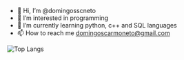 - 👋 Hi, I’m @domingosscneto
- 👀 I’m interested in programming
- 🌱 I’m currently learning python, c++ and SQL languages
- 📫 How to reach me domingoscarmoneto@gmail.com

![Top Langs](https://github-readme-stats.vercel.app/api/top-langs/?username=Nicolas123-coder&layout=compact&theme=dracula)

